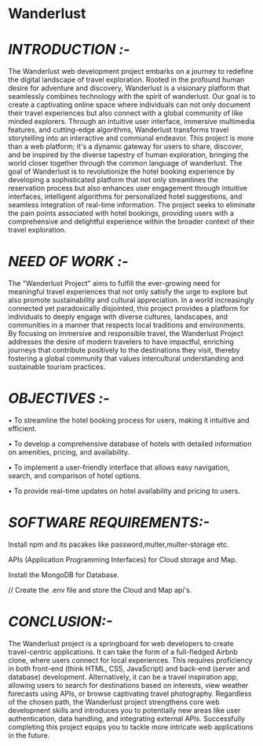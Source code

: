# Wanderlust

# *INTRODUCTION :-*

The Wanderlust web development project embarks on a journey to redefine the digital landscape of travel exploration. Rooted in the profound human desire for adventure and discovery, Wanderlust is a visionary platform that seamlessly combines technology with the spirit of wanderlust. Our goal is to create a captivating online space where individuals can not only document their travel experiences but also connect with a global community of like minded explorers. Through an intuitive user interface, immersive multimedia features, and cutting-edge algorithms, Wanderlust transforms travel storytelling into an interactive and communal endeavor. This project is more than a web platform; it's a dynamic gateway for users to share, discover, and be inspired by the diverse tapestry of human exploration, bringing the world closer together through the common language of wanderlust. The goal of Wanderlust is to revolutionize the hotel booking experience by developing a sophisticated platform that not only streamlines the reservation process but also enhances user engagement through intuitive interfaces, intelligent algorithms for personalized hotel suggestions, and seamless integration of real-time information. The project seeks to eliminate the pain points associated with hotel bookings, providing users with a comprehensive and delightful experience within the broader context of their travel exploration.
         


# *NEED OF WORK :-*

The "Wanderlust Project" aims to fulfill the ever-growing need for meaningful travel experiences that not only satisfy the urge to explore but also promote sustainability and cultural appreciation. In a world increasingly connected yet paradoxically disjointed, this project provides a platform for individuals to deeply engage with diverse cultures, landscapes, and communities in a manner that respects local traditions and environments. By focusing on immersive and responsible travel, the Wanderlust Project addresses the desire of modern travelers to have impactful, enriching journeys that contribute positively to the destinations they visit, thereby fostering a global community that values intercultural understanding and sustainable tourism practices.



# *OBJECTIVES :-*

• To streamline the hotel booking process for users, making it intuitive and efficient.

• To develop a comprehensive database of hotels with detailed information on amenities, pricing, and availability.

• To implement a user-friendly interface that allows easy navigation, search, and comparison of hotel options.

• To provide real-time updates on hotel availability and pricing to users.



# *SOFTWARE REQUIREMENTS:-*

Install npm and its pacakes like password,multer,multer-storage etc.

APIs (Application Programming Interfaces) for Cloud storage and Map.

Install the MongoDB for Database.

// Create the .env file and store the Cloud and Map api's.



# *CONCLUSION:-*

The Wanderlust project is a springboard for web developers to create travel-centric applications. It can take the form of a full-fledged Airbnb clone, where users connect for local experiences. This requires proficiency in both front-end (think HTML, CSS, JavaScript) and back-end (server and database) development. Alternatively, it can be a travel inspiration app, allowing users to search for destinations based on interests, view weather forecasts using APIs, or browse captivating travel photography. Regardless of the chosen path, the Wanderlust project strengthens core web development skills and introduces you to potentially new areas like user authentication, data handling, and integrating external APIs. Successfully completing this project equips you to tackle more intricate web applications in the future.







